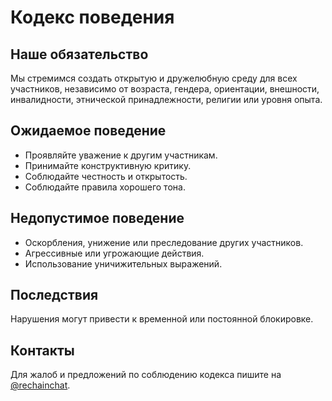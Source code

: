 # Кодекс поведения

## Наше обязательство

Мы стремимся создать открытую и дружелюбную среду для всех участников, независимо от возраста, гендера, ориентации, внешности, инвалидности, этнической принадлежности, религии или уровня опыта.

## Ожидаемое поведение

- Проявляйте уважение к другим участникам.
- Принимайте конструктивную критику.
- Соблюдайте честность и открытость.
- Соблюдайте правила хорошего тона.

## Недопустимое поведение

- Оскорбления, унижение или преследование других участников.
- Агрессивные или угрожающие действия.
- Использование уничижительных выражений.

## Последствия

Нарушения могут привести к временной или постоянной блокировке.

## Контакты

Для жалоб и предложений по соблюдению кодекса пишите на [@rechainchat](https://t.me/rechainchat).
